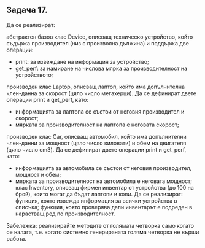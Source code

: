 ## Задача 17. 

Да се реализират:

абстрактен базов клас Device, описващ техническo устройствo, който съдържа производител (низ с произволна дължина) и поддържа две операции:
* print: за извеждане на информация за устройство; 
* get_perf: за намиране на числова мярка за производителност на устройството;

производен клас Laptop, описващ лаптоп, който има допълнителна член-данна за скорост (цяло число мегахерци). 
Да се дефинират двете операции print и get_perf, като:
* информацията за лаптопа се състои от неговия производител и скорост;
* мярката за производителност на лаптопа е неговата скорост;

производен клас Car, описващ автомобил, който има допълнителни член-данни за мощност (цяло число киловати) и обем на двигателя (цяло число cm3). Да се дефинират двете операции print и get_perf, като:
 * информацията за автомобила се състои от неговия производител, мощност и обем;
 * мярката за производителност на автомобила е неговата мощност;
клас Inventory, описващ фирмен инвентар от устройства (до 100 на брой), които могат да бъдат лаптопи и коли. Да се реализират:
функция, която извежда информация за всички устройства в списъка;
функция, която проверява дали инвентарът е подреден в нарастващ ред по производителност.

Забележка: реализирайте методите от голямата четворка само когато се налага, т.е. когато системно генерираната голяма четворка не върши работа.
